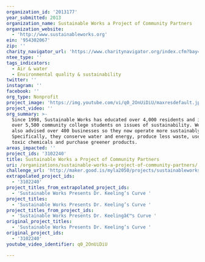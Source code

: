 ```yaml
---
organization_id: '2013177'
year_submitted: 2013
organization_name: Sustainable Works a Project of Community Partners
organization_website:
  - 'http://www.sustainableworks.org'
ein: '954302067'
zip: ''
charity_navigator_url: 'https://www.charitynavigator.org/index.cfm?bay=search.profile&ein=954302067'
ntee_type: ''
tags_indicators:
  - Air & water
  - Environmental quality & sustainability
twitter: ''
instagram: ''
facebook: ''
org_type: Nonprofit
project_image: 'https://img.youtube.com/vi/q0_2OnUiDiU/maxresdefault.jpg'
project_video: ''
org_summary: >-
  Since 1998, Sustainable Works has educated over 4,000 residents and instructed
  over 5,500 community college students on issues of sustainability. We have
  also advised over 400 businesses so they now operate more sustainably.
  Specifically, they conserve water and energy, produce less waste, use less
  toxic chemicals and purchase greener products.
areas_impacted: ''
project_ids: '3102240'
title: Sustainable Works a Project of Community Partners
uri: /organizations/sustainable-works-a-project-of-community-partners/
challenge_url: 'http://maker.good.is/myla2050/projects/sustainableworks.html'
extrapolated_project_ids:
  - '3102240'
project_titles_from_extrapolated_project_ids:
  - 'Sustainable Works Presents Dr. Keeling’s Curve '
project_titles:
  - 'Sustainable Works Presents Dr. Keeling’s Curve '
project_titles_from_project_ids:
  - 'Sustainable Works Presents Dr. Keelingâ€™s Curve '
original_project_titles:
  - 'Sustainable Works Presents Dr. Keeling’s Curve '
original_project_ids:
  - '3102240'
youtube_video_identifier: q0_2OnUiDiU

---
```

